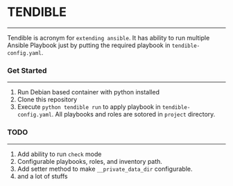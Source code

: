 # TENDIBLE
---
Tendible is acronym for `extending ansible`. It has ability to run multiple Ansible Playbook just by putting the required playbook in `tendible-config.yaml`.

### Get Started
---
1. Run Debian based container with python installed
2. Clone this repository
3. Execute `python tendible run` to apply playbook in `tendible-config.yaml`. All playbooks and roles are sotored in `project` directory.


### TODO
---
1. Add ability to run `check` mode
2. Configurable playbooks, roles, and inventory path.
3. Add setter method to make `__private_data_dir` configurable.
4. and a lot of stuffs

